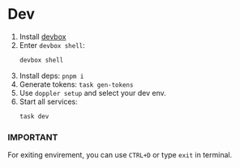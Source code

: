 # Dev

1. Install [devbox](https://github.com/jetpack-io/devbox#installing-devbox)
2. Enter `devbox shell`:
   ```bash
   devbox shell
   ```
3. Install deps: `pnpm i`
4. Generate tokens: `task gen-tokens`
5. Use `doppler setup` and select your dev env.
6. Start all services:
   ```bash
   task dev
   ```

### IMPORTANT

For exiting envirement, you can use `CTRL+D` or type `exit` in terminal.
